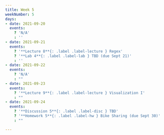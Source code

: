 ```yaml
---
title: Week 5
weekNumber: 5
days:
- date: 2021-09-20
  events:
    ? 'N/A'
    : ''
- date: 2021-09-21
  events:
    ? '**Lecture 8**{: .label .label-lecture } Regex'
    ? '**Lab 4**{: .label .label-lab } TBD (due Sept 21)'
    : ''
- date: 2021-09-22
  events:
    ? 'N/A'
    : ""
- date: 2021-09-23
  events:
    ? '**Lecture 9**{: .label .label-lecture } Visualization I'
    : ""
- date: 2021-09-24
  events:
    ? '**Discussion 5**{: .label .label-disc } TBD'
    ? '**Homework 5**{: .label .label-hw } Bike Sharing (due Sept 30)'
    : ""

---
```

